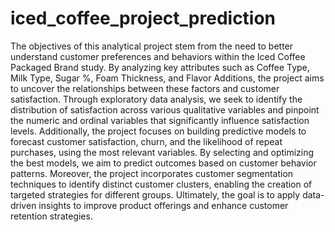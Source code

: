# iced_coffee_project_prediction
The objectives of this analytical project stem from the need to better understand customer preferences and  behaviors within the Iced Coffee Packaged Brand study.
 By analyzing key attributes such as Coffee Type, Milk Type, Sugar %, Foam Thickness, and Flavor Additions, the project aims to uncover the relationships between 
these factors and customer satisfaction. Through exploratory data analysis, we seek to identify the distribution of satisfaction across various qualitative variables and pinpoint the numeric and ordinal variables that significantly influence satisfaction levels. 
Additionally, the project focuses on building predictive models to forecast customer satisfaction, churn, and the likelihood of repeat purchases, using the most relevant variables. By selecting and optimizing the best models, we aim to predict outcomes based on customer behavior patterns. Moreover, the project incorporates customer segmentation techniques to identify distinct customer clusters, enabling the creation of targeted strategies for different groups. Ultimately, the goal is to apply data-driven insights to improve product offerings and enhance customer retention strategies.
